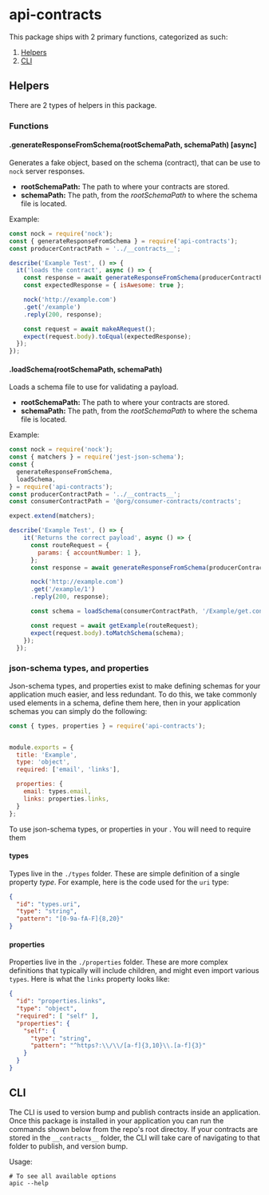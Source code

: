 # api-contracts

This package ships with 2 primary functions, categorized as such:
1. [Helpers](#helpers)
2. [CLI](#cli)

## Helpers

There are 2 types of helpers in this package.
### Functions

#### .generateResponseFromSchema(rootSchemaPath, schemaPath) [async]

Generates a fake object, based on the schema (contract), that can be use to `nock` server responses.

* **rootSchemaPath:** The path to where your contracts are stored.
* **schemaPath:** The path, from the _rootSchemaPath_ to where the schema file is located.

Example:

```js
const nock = require('nock');
const { generateResponseFromSchema } = require('api-contracts');
const producerContractPath = '../__contracts__';

describe('Example Test', () => {
  it('loads the contract', async () => {
    const response = await generateResponseFromSchema(producerContractPath, 'example.contract.json');
    const expectedResponse = { isAwesome: true };

    nock('http://example.com')
    .get('/example')
    .reply(200, response);

    const request = await makeARequest();
    expect(request.body).toEqual(expectedResponse);
  });
});
```

#### .loadSchema(rootSchemaPath, schemaPath)

Loads a schema file to use for validating a payload.

* **rootSchemaPath:** The path to where your contracts are stored.
* **schemaPath:** The path, from the _rootSchemaPath_ to where the schema file is located.

Example:

```js
const nock = require('nock');
const { matchers } = require('jest-json-schema');
const {
  generateResponseFromSchema,
  loadSchema,
} = require('api-contracts');
const producerContractPath = '../__contracts__';
const consumerContractPath = '@org/consumer-contracts/contracts';

expect.extend(matchers);

describe('Example Test', () => {
    it('Returns the correct payload', async () => {
      const routeRequest = {
        params: { accountNumber: 1 },
      };
      const response = await generateResponseFromSchema(producerContractPath, '/Example/get.contract.json');

      nock('http://example.com')
      .get('/example/1')
      .reply(200, response);

      const schema = loadSchema(consumerContractPath, '/Example/get.contract.json');

      const request = await getExample(routeRequest);
      expect(request.body).toMatchSchema(schema);
    });
  });
```

### json-schema types, and properties

Json-schema types, and properties exist to make defining schemas for your application much easier, and less redundant. To do this, we take commonly used elements in a schema, define them here, then in your application schemas you can simply do the following:

```js
const { types, properties } = require('api-contracts');


module.exports = {
  title: 'Example',
  type: 'object',
  required: ['email', 'links'],

  properties: {
    email: types.email,
    links: properties.links,
  }
};
```

To use json-schema types, or properties in your . You will need to require them

#### types

Types live in the `./types` folder. These are simple definition of a single property *type*. For example, here is the code used for the `uri` type:

```json
{
  "id": "types.uri",
  "type": "string",
  "pattern": "[0-9a-fA-F]{8,20}"
}
```

#### properties

Properties live in the `./properties` folder. These are more complex definitions that typically will include children, and might even import various `types`. Here is what the `links` property looks like:

```json
{
  "id": "properties.links",
  "type": "object",
  "required": [ "self" ],
  "properties": {
    "self": {
      "type": "string",
      "pattern": "^https?:\\/\\/[a-f]{3,10}\\.[a-f]{3}"
    }
  }
}
```

## CLI

The CLI is used to version bump and publish contracts inside an application. Once this package is installed in your application you can run the commands shown below from the repo's root directoy. If your contracts are stored in the `__contracts__` folder, the CLI will take care of navigating to that folder to publish, and version bump.

Usage:
```shell
# To see all available options
apic --help
```
